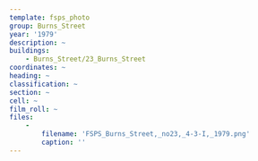 ```yaml
---
template: fsps_photo
group: Burns_Street
year: '1979'
description: ~
buildings:
    - Burns_Street/23_Burns_Street
coordinates: ~
heading: ~
classification: ~
section: ~
cell: ~
film_roll: ~
files:
    -
        filename: 'FSPS_Burns_Street,_no23,_4-3-I,_1979.png'
        caption: ''
---
```

